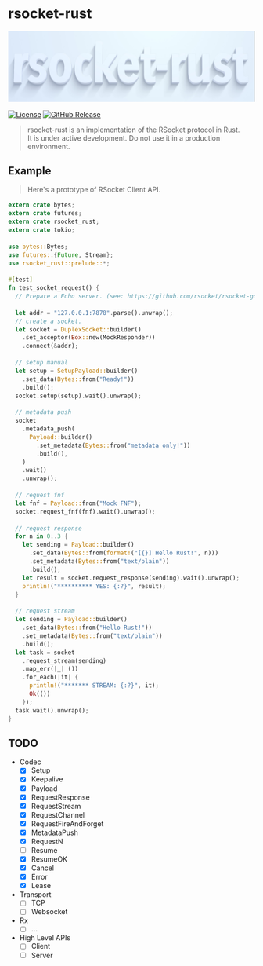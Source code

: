 # rsocket-rust
![logo](./logo.jpg)

[![License](https://img.shields.io/github/license/jjeffcaii/rsocket-rust.svg)](https://github.com/jjeffcaii/rsocket-rust/blob/master/LICENSE)
[![GitHub Release](https://img.shields.io/github/release-pre/jjeffcaii/rsocket-rust.svg)](https://github.com/jjeffcaii/rsocket-rust/releases)

> rsocket-rust is an implementation of the RSocket protocol in Rust.
<br>It is under active development. Do not use it in a production environment.

## Example

> Here's a prototype of RSocket Client API.

```rust
extern crate bytes;
extern crate futures;
extern crate rsocket_rust;
extern crate tokio;

use bytes::Bytes;
use futures::{Future, Stream};
use rsocket_rust::prelude::*;

#[test]
fn test_socket_request() {
  // Prepare a Echo server. (see: https://github.com/rsocket/rsocket-go/tree/master/cmd/echo)

  let addr = "127.0.0.1:7878".parse().unwrap();
  // create a socket.
  let socket = DuplexSocket::builder()
    .set_acceptor(Box::new(MockResponder))
    .connect(&addr);

  // setup manual
  let setup = SetupPayload::builder()
    .set_data(Bytes::from("Ready!"))
    .build();
  socket.setup(setup).wait().unwrap();

  // metadata push
  socket
    .metadata_push(
      Payload::builder()
        .set_metadata(Bytes::from("metadata only!"))
        .build(),
    )
    .wait()
    .unwrap();

  // request fnf
  let fnf = Payload::from("Mock FNF");
  socket.request_fnf(fnf).wait().unwrap();

  // request response
  for n in 0..3 {
    let sending = Payload::builder()
      .set_data(Bytes::from(format!("[{}] Hello Rust!", n)))
      .set_metadata(Bytes::from("text/plain"))
      .build();
    let result = socket.request_response(sending).wait().unwrap();
    println!("********** YES: {:?}", result);
  }

  // request stream
  let sending = Payload::builder()
    .set_data(Bytes::from("Hello Rust!"))
    .set_metadata(Bytes::from("text/plain"))
    .build();
  let task = socket
    .request_stream(sending)
    .map_err(|_| ())
    .for_each(|it| {
      println!("******* STREAM: {:?}", it);
      Ok(())
    });
  task.wait().unwrap();
}
```

## TODO
 - Codec
   - [x] Setup
   - [x] Keepalive
   - [x] Payload
   - [x] RequestResponse
   - [x] RequestStream
   - [x] RequestChannel
   - [x] RequestFireAndForget
   - [x] MetadataPush
   - [x] RequestN
   - [ ] Resume
   - [x] ResumeOK
   - [x] Cancel
   - [x] Error
   - [x] Lease
 - Transport
   - [ ] TCP
   - [ ] Websocket
 - Rx
   - [ ] ...
 - High Level APIs
   - [ ] Client
   - [ ] Server
